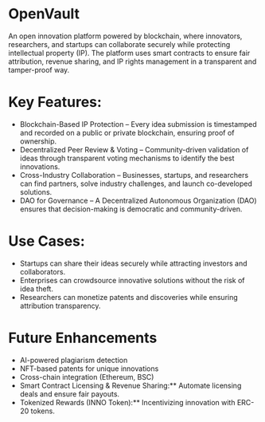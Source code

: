 # OpenVault
An open innovation platform powered by blockchain, where innovators, researchers, and startups can collaborate securely while protecting intellectual property (IP). The platform uses smart contracts to ensure fair attribution, revenue sharing, and IP rights management in a transparent and tamper-proof way.
# Key Features:

- Blockchain-Based IP Protection – Every idea submission is timestamped and recorded on a public or private blockchain, ensuring proof of ownership.
- Decentralized Peer Review & Voting – Community-driven validation of ideas through transparent voting mechanisms to identify the best innovations.
- Cross-Industry Collaboration – Businesses, startups, and researchers can find partners, solve industry challenges, and launch co-developed solutions.
- DAO for Governance – A Decentralized Autonomous Organization (DAO) ensures that decision-making is democratic and community-driven.

# Use Cases:

- Startups can share their ideas securely while attracting investors and collaborators.
- Enterprises can crowdsource innovative solutions without the risk of idea theft.
- Researchers can monetize patents and discoveries while ensuring attribution transparency.

# Future Enhancements
- AI-powered plagiarism detection
- NFT-based patents for unique innovations
- Cross-chain integration (Ethereum, BSC)
- Smart Contract Licensing & Revenue Sharing:** Automate licensing deals and ensure fair payouts.
- Tokenized Rewards (INNO Token):** Incentivizing innovation with ERC-20 tokens. 
